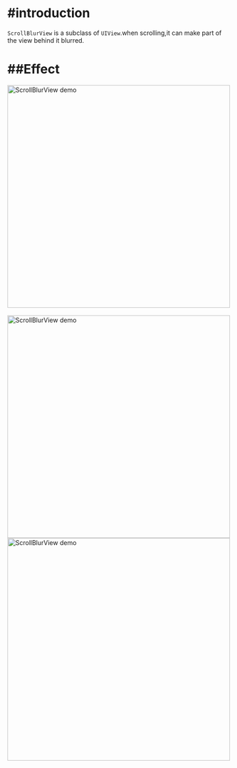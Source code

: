 #introduction
=======================
`ScrollBlurView` is a subclass of `UIView`.when scrolling,it can make part of the view behind it blurred.
  
  

##Effect
=======================
<img src="https://raw.githubusercontent.com/JasonZengJ/ScrollBlurView/master/effect1.png" alt="ScrollBlurView demo" height=500  title="ScrollBlurView demo" style="display:block;">
<br/>
<img src="https://raw.githubusercontent.com/JasonZengJ/ScrollBlurView/master/effect2.png" alt="ScrollBlurView demo" height=500  title="ScrollBlurView demo" style="display:block;">

<img src="https://raw.githubusercontent.com/JasonZengJ/ScrollBlurView/master/effect3.png" alt="ScrollBlurView demo" height=500  title="ScrollBlurView demo" style="display:block;">

